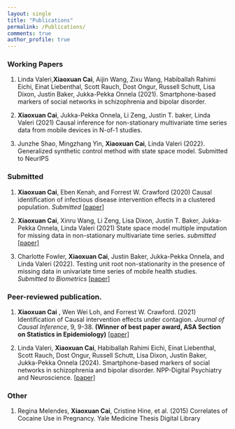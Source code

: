 ```yaml
---
layout: single
title: "Publications"
permalink: /Publications/
comments: true
author_profile: true
---
```


### Working Papers

1. Linda Valeri,**Xiaoxuan Cai**, Aijin Wang, Zixu Wang, Habiballah Rahimi Eichi, Einat Liebenthal, Scott Rauch, Dost Ongur, Russell Schutt, Lisa Dixon, Justin Baker, Jukka-Pekka Onnela (2021). Smartphone-based markers of social networks in schizophrenia and bipolar disorder.

2. **Xiaoxuan Cai**, Jukka-Pekka Onnela, Li Zeng, Justin T. baker, Linda Valeri (2021) Causal inference for non-stationary multivariate time series data from mobile devices in N-of-1 studies.

3. Junzhe Shao, Mingzhang Yin, **Xiaoxuan Cai**, Linda Valeri (2022). Generalized synthetic control method with state space model. Submitted to NeurIPS

### Submitted

1.  **Xiaoxuan Cai**, Eben Kenah, and Forrest W. Crawford (2020) Causal identification of infectious disease intervention effects in a clustered population. *Submitted* <a href="https://arxiv.org/abs/2105.03493"> [paper] </a>

2.  **Xiaoxuan Cai**, Xinru Wang, Li Zeng, Lisa Dixon, Justin T. Baker, Jukka-Pekka Onnela, Linda Valeri (2021) State space model multiple imputation for missing data in non-stationary multivariate time series. *submitted* <a href="https://arxiv.org/abs/2206.14343"> [paper] </a>

3. Charlotte Fowler, **Xiaoxuan Cai**, Justin Baker, Jukka-Pekka Onnela, and Linda Valeri (2022). Testing unit root non-stationarity in the presence of missing data in univariate time series of mobile health studies. *Submitted to Biometrics* <a href="https://arxiv.org/abs/2210.04998"> [paper] </a>

### Peer-reviewed publication.

1. **Xiaoxuan Cai** , Wen Wei Loh, and Forrest W. Crawford. (2021) Identification of Causal intervention effects under contagion. *Journal of Causal Inference*, 9, 9-38.  **(Winner of best paper award, ASA Section on Statistics in Epidemiology)** <a href="https://www.degruyter.com/document/doi/10.1515/jci-2019-0033/html"> [paper] </a>

2. Linda Valeri, **Xiaoxuan Cai**, Habiballah Rahimi Eichi, Einat Liebenthal, Scott Rauch, Dost Ongur, Russell Schutt, Lisa Dixon, Justin Baker, Jukka-Pekka Onnela (2024). Smartphone-based markers of social networks in schizophrenia and bipolar disorder. NPP-Digital Psychiatry and Neuroscience. <a href="https://www.nature.com/articles/s44277-024-00013-w"> [paper] </a>

### Other
1. Regina Melendes, **Xiaoxuan Cai**, Cristine Hine, et al. (2015) Correlates of Cocaine Use in Pregnancy. Yale Medicine Thesis Digital Library
